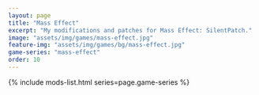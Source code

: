 ```yaml
---
layout: page
title: "Mass Effect"
excerpt: "My modifications and patches for Mass Effect: SilentPatch."
image: "assets/img/games/mass-effect.jpg"
feature-img: "assets/img/games/bg/mass-effect.jpg"
game-series: "mass-effect"
order: 10
---
```


{% include mods-list.html series=page.game-series %}
